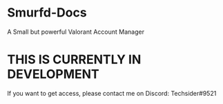 # Smurfd-Docs
A Small but powerful Valorant Account Manager


# THIS IS CURRENTLY IN DEVELOPMENT
If you want to get access, please contact me on Discord: Techsider#9521

